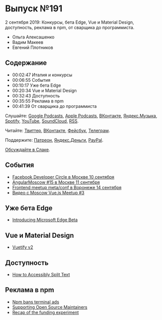 # Выпуск №191

2 сентября 2019: Конкурсы, бета Edge, Vue и Material Design, доступность, реклама в npm, от сварщика до программиста.

- Ольга Алексашенко
- Вадим Макеев
- Евгений Плотников

## Содержание

- 00:02:47 Италия и конкурсы
- 00:06:55 События
- 00:10:17 Уже бета Edge
- 00:20:34 Vue и Material Design
- 00:32:43 Доступность
- 00:35:55 Реклама в npm
- 00:41:39 От сварщика до программиста

Слушайте: [Google Podcasts](https://podcasts.google.com/?feed=aHR0cHM6Ly93ZWItc3RhbmRhcmRzLnJ1L3BvZGNhc3QvZmVlZC8), [Apple Podcasts](https://itunes.apple.com/podcast/id1080500016), [ВКонтакте](https://vk.com/podcasts-32017543), [Яндекс.Музыка](https://music.yandex.ru/album/6245956), [Spotify](https://open.spotify.com/show/3rzAcADjpBpXt73L0epTjV), [YouTube](https://www.youtube.com/playlist?list=PLMBnwIwFEFHcwuevhsNXkFTcadeX5R1Go), [SoundCloud](https://soundcloud.com/web-standards), [RSS](https://web-standards.ru/podcast/feed/).

Читайте: [Твиттер](https://twitter.com/webstandards_ru), [ВКонтакте](https://vk.com/webstandards_ru), [Фейсбук](https://www.facebook.com/webstandardsru), [Телеграм](https://t.me/webstandards_ru).

Поддержите: [Патреон](https://www.patreon.com/webstandards_ru), [Яндекс.Деньги](https://money.yandex.ru/to/41001119329753), [PayPal](https://www.paypal.me/pepelsbey).

[Обсуждайте в Слаке](http://slack.web-standards.ru/).

## События

- [Facebook Developer Circle в Москве 10 сентября](https://facebook-developer-circle-moscow-launch-event.splashthat.com/)
- [AngularMoscow #15 в Москве 11 сентября](https://meetup.tinkoff.ru/events/angular-meetup-15)
- [Frontend meetup meta/conf в Воронеже 14 сентября](https://metaconf.net/frontend-meetup)
- [Видео с Moscow Vue.js Meetup #3](https://www.youtube.com/playlist?list=PLaYNFbPr2bsISOkqbfOxNM9xdXtrRRxby)

## Уже бета Edge

- [Introducing Microsoft Edge Beta](https://blogs.windows.com/windowsexperience/2019/08/20/introducing-microsoft-edge-beta-be-one-of-the-first-to-try-it-now/)

## Vue и Material Design

- [Vuetify v2](https://vuetifyjs.com/)

## Доступность

- [How to Accessibly Split Text](https://css-irl.info/how-to-accessibly-split-text/)

## Реклама в npm

- [Npm bans terminal ads](https://www.zdnet.com/article/npm-bans-terminal-ads/)
- [Supporting Open Source Maintainers](https://blog.npmjs.org/post/187382017885/supporting-open-source-maintainers)
- [Recap of the funding experiment](https://feross.org/funding-experiment-recap/)
